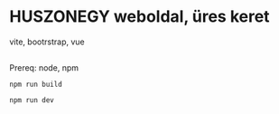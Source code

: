 # HUSZONEGY weboldal, üres keret

vite, bootrstrap, vue

##

Prereq: node, npm

```
npm run build
```

```
npm run dev
```

